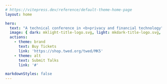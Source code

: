 ```yaml
---
# https://vitepress.dev/reference/default-theme-home-page
layout: home

hero:
  text: "A technical conference in <b>privacy and financial technology"
  image: { dark: mklight-title-logo.svg, light: mkdark-title-logo.svg, alt: 'Monero Konferenco'}
  actions:
    - theme: brand
      text: Buy Tickets
      link: 'https://shop.twed.org/twed/MK5'
    - theme: alt
      text: Submit Talks
      link: '#'

markdownStyles: false
---
```

<script setup>
import Digilol from './sponsors/digilol.svg'
//import VostoEmisio from './sponsors/VostoEmisio.svg'
import CakeWallet from './sponsors/cake.webp'

const sponsors = [
      { url: 'https://cakewallet.com', img: {src: CakeWallet, alt: 'Cake Wallet'}},
    { url: 'https://www.digilol.net', img: {src: Digilol, alt: 'Digilol'} },
//    { url: 'https://www.vostoemisio.com', img: {src: VostoEmisio, alt: 'VOSTO EMISIO'} },
]
</script>

<MKSponsors :sponsors="sponsors" :invite="true" title="Sponsors:" />
<MKEventInfo />


